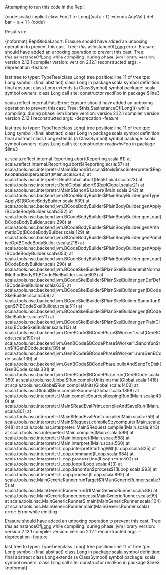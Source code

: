 Attempting to run this code in the Repl:

{code:scala}
implicit class Foo[T <: Long](val a : T) extends AnyVal {
    def bar = a + 1
}
{code}

Results in:

{noformat}
ReplGlobal.abort: Erasure should have added an unboxing operation to prevent this cast. Tree: $this.$asInstanceOf[Long]()
error:
  Erasure should have added an unboxing operation to prevent this cast. Tree: $this.$asInstanceOf[Long]()
     while compiling: <console>
        during phase: jvm
     library version: version 2.12.1
    compiler version: version 2.12.1
  reconstructed args: -deprecation -feature

  last tree to typer: TypeTree(class Long)
       tree position: line 11 of <console>
            tree tpe: Long
              symbol: (final abstract) class Long in package scala
   symbol definition: final abstract class Long extends  (a ClassSymbol)
      symbol package: scala
       symbol owners: class Long
           call site: constructor $read$Foo in package $line3

<Cannot read source file>
scala.reflect.internal.FatalError: 
  Erasure should have added an unboxing operation to prevent this cast. Tree: $this.$asInstanceOf[Long]()
     while compiling: <console>
        during phase: jvm
     library version: version 2.12.1
    compiler version: version 2.12.1
  reconstructed args: -deprecation -feature

  last tree to typer: TypeTree(class Long)
       tree position: line 11 of <console>
            tree tpe: Long
              symbol: (final abstract) class Long in package scala
   symbol definition: final abstract class Long extends  (a ClassSymbol)
      symbol package: scala
       symbol owners: class Long
           call site: constructor $read$$iw$$iw$Foo in package $line3

<Cannot read source file>
        at scala.reflect.internal.Reporting.abort(Reporting.scala:61)
        at scala.reflect.internal.Reporting.abort$(Reporting.scala:57)
        at scala.tools.nsc.interpreter.IMain$$anon$1.scala$tools$nsc$interpreter$ReplGlobal$$super$abort(IMain.scala:242)
        at scala.tools.nsc.interpreter.ReplGlobal.abort(ReplGlobal.scala:23)
        at scala.tools.nsc.interpreter.ReplGlobal.abort$(ReplGlobal.scala:21)
        at scala.tools.nsc.interpreter.IMain$$anon$1.abort(IMain.scala:242)
        at scala.tools.nsc.backend.jvm.BCodeBodyBuilder$PlainBodyBuilder.genTypeApply$1(BCodeBodyBuilder.scala:539)
        at scala.tools.nsc.backend.jvm.BCodeBodyBuilder$PlainBodyBuilder.genApply(BCodeBodyBuilder.scala:552)
        at scala.tools.nsc.backend.jvm.BCodeBodyBuilder$PlainBodyBuilder.genLoad(BCodeBodyBuilder.scala:298)
        at scala.tools.nsc.backend.jvm.BCodeBodyBuilder$PlainBodyBuilder.genArithmeticOp(BCodeBodyBuilder.scala:129)
        at scala.tools.nsc.backend.jvm.BCodeBodyBuilder$PlainBodyBuilder.genPrimitiveOp(BCodeBodyBuilder.scala:218)
        at scala.tools.nsc.backend.jvm.BCodeBodyBuilder$PlainBodyBuilder.genApply(BCodeBodyBuilder.scala:653)
        at scala.tools.nsc.backend.jvm.BCodeBodyBuilder$PlainBodyBuilder.genLoad(BCodeBodyBuilder.scala:298)
        at scala.tools.nsc.backend.jvm.BCodeSkelBuilder$PlainSkelBuilder.emitNormalMethodBody$1(BCodeSkelBuilder.scala:603)
        at scala.tools.nsc.backend.jvm.BCodeSkelBuilder$PlainSkelBuilder.genDefDef(BCodeSkelBuilder.scala:635)
        at scala.tools.nsc.backend.jvm.BCodeSkelBuilder$PlainSkelBuilder.gen(BCodeSkelBuilder.scala:509)
        at scala.tools.nsc.backend.jvm.BCodeSkelBuilder$PlainSkelBuilder.$anonfun$gen$7(BCodeSkelBuilder.scala:511)
        at scala.tools.nsc.backend.jvm.BCodeSkelBuilder$PlainSkelBuilder.gen(BCodeSkelBuilder.scala:511)
        at scala.tools.nsc.backend.jvm.BCodeSkelBuilder$PlainSkelBuilder.genPlainClass(BCodeSkelBuilder.scala:113)
        at scala.tools.nsc.backend.jvm.GenBCode$BCodePhase$Worker1.visit(GenBCode.scala:190)
        at scala.tools.nsc.backend.jvm.GenBCode$BCodePhase$Worker1.$anonfun$run$1(GenBCode.scala:139)
        at scala.tools.nsc.backend.jvm.GenBCode$BCodePhase$Worker1.run(GenBCode.scala:139)
        at scala.tools.nsc.backend.jvm.GenBCode$BCodePhase.buildAndSendToDisk(GenBCode.scala:381)
        at scala.tools.nsc.backend.jvm.GenBCode$BCodePhase.run(GenBCode.scala:350)
        at scala.tools.nsc.Global$Run.compileUnitsInternal(Global.scala:1418)
        at scala.tools.nsc.Global$Run.compileUnits(Global.scala:1403)
        at scala.tools.nsc.Global$Run.compileSources(Global.scala:1398)
        at scala.tools.nsc.interpreter.IMain.compileSourcesKeepingRun(IMain.scala:430)
        at scala.tools.nsc.interpreter.IMain$ReadEvalPrint.compileAndSaveRun(IMain.scala:801)
        at scala.tools.nsc.interpreter.IMain$ReadEvalPrint.compile(IMain.scala:759)
        at scala.tools.nsc.interpreter.IMain$Request.compile$lzycompute(IMain.scala:948)
        at scala.tools.nsc.interpreter.IMain$Request.compile(IMain.scala:943)
        at scala.tools.nsc.interpreter.IMain.compile(IMain.scala:599)
        at scala.tools.nsc.interpreter.IMain.interpret(IMain.scala:588)
        at scala.tools.nsc.interpreter.IMain.interpret(IMain.scala:560)
        at scala.tools.nsc.interpreter.ILoop.interpretStartingWith(ILoop.scala:825)
        at scala.tools.nsc.interpreter.ILoop.command(ILoop.scala:684)
        at scala.tools.nsc.interpreter.ILoop.processLine(ILoop.scala:402)
        at scala.tools.nsc.interpreter.ILoop.loop(ILoop.scala:423)
        at scala.tools.nsc.interpreter.ILoop.$anonfun$process$1(ILoop.scala:993)
        at scala.tools.nsc.interpreter.ILoop.process(ILoop.scala:892)
        at scala.tools.nsc.MainGenericRunner.runTarget$1(MainGenericRunner.scala:75)
        at scala.tools.nsc.MainGenericRunner.run$1(MainGenericRunner.scala:88)
        at scala.tools.nsc.MainGenericRunner.process(MainGenericRunner.scala:99)
        at scala.tools.nsc.MainGenericRunner$.main(MainGenericRunner.scala:104)
        at scala.tools.nsc.MainGenericRunner.main(MainGenericRunner.scala)
error: Error while emitting <console>

  Erasure should have added an unboxing operation to prevent this cast. Tree: $this.$asInstanceOf[Long]()
     while compiling: <console>
        during phase: jvm
     library version: version 2.12.1
    compiler version: version 2.12.1
  reconstructed args: -deprecation -feature

  last tree to typer: TypeTree(class Long)
       tree position: line 11 of <console>
            tree tpe: Long
              symbol: (final abstract) class Long in package scala
   symbol definition: final abstract class Long extends  (a ClassSymbol)
      symbol package: scala
       symbol owners: class Long
           call site: constructor $read$Foo in package $line3
{noformat}


